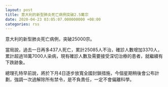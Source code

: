 ```yaml
---
layout: post
title: 意大利的新型肺炎死亡病例突破2.5萬宗
date: 2020-04-23 03:05:07.000000000 +08:00
categories: rss
---
```


意大利的新型肺炎死亡病例，突破25000宗。

當局說，過去一日再多437人死亡，累計25085人不治，確診人數增加3370人，累計超過18萬7000人染病，現有確診人數及需要接受深切治療的患者，就繼續有下跌跡象。

總理孔特早前說，將於下月4日逐步放寬全國封鎖措施，今個星期稍後會公布計劃，強調一次過解除所有禁令，是不負責任，一定不會偏離科學。
